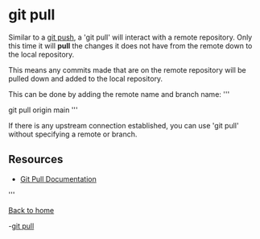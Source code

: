 # git pull

Similar to a [git push](./PUSH.md), a 'git pull' will interact with a remote repository.
Only this time it will **pull** the changes it does not have from the remote down to the local repository.

This  means any commits made that are on the remote repository will be pulled down and added to the local repository.

This can be done by adding the remote name and branch name:
'''

git pull origin main
'''

If there is any upstream connection established, you can use 'git pull' without specifying a remote or branch.
## Resources

- [Git Pull Documentation](https://git-scm.com/docs/git-pull)

'''

[Back to home](../README.md)

-[git pull](./Commands/Pull.md)